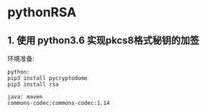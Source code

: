 # pythonRSA
## 1.  使用 python3.6 实现pkcs8格式秘钥的加签    
环境准备:   

    python:   
    pip3 install pycryptodome  
    pip3 install rsa  
  
    java: maven  
    commons-codec:commons-codec:1.14  
